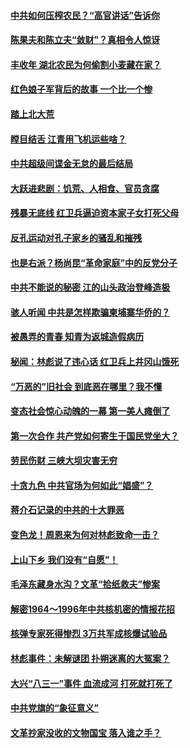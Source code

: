 #### [中共如何压榨农民？“高官讲话”告诉你](../pages/prog1695/a103385405.md?t=03290205) 
#### [陈果夫和陈立夫“敛财”？真相令人惊讶](../pages/prog1695/a103385390.md?t=03290205) 
#### [丰收年 湖北农民为何偷割小麦藏在家？](../pages/prog1695/a103384134.md?t=03290205) 
#### [红色娘子军背后的故事 一个比一个惨](../pages/prog1695/a103384119.md?t=03290205) 
#### [踏上北大荒](../pages/prog1695/a103383172.md?t=03290205) 
#### [瞠目结舌 江青用飞机运些啥？](../pages/prog1695/a103383168.md?t=03290205) 
#### [中共超级间谍金无怠的最后结局](../pages/prog1695/a103382206.md?t=03290205) 
#### [大跃进悲剧：饥荒、人相食、官员贪腐](../pages/prog1695/a103382186.md?t=03290205) 
#### [残暴无底线 红卫兵逼迫资本家子女打死父母](../pages/prog1695/a103381293.md?t=03290205) 
#### [反孔运动对孔子家乡的骚乱和摧残](../pages/prog1695/a103381287.md?t=03290205) 
#### [也是右派？杨尚昆“革命家庭”中的反党分子](../pages/prog1695/a103380285.md?t=03290205) 
#### [中共不能说的秘密 江的山头政治登峰造极](../pages/prog1695/a103380266.md?t=03290205) 
#### [骇人听闻 中共是怎样欺骗柬埔寨华侨的？](../pages/prog1695/a103379241.md?t=03290205) 
#### [被愚弄的青春 知青为返城造假病历](../pages/prog1695/a103379219.md?t=03290205) 
#### [秘闻：林彪说了违心话 红卫兵上井冈山饿死](../pages/prog1695/a103377868.md?t=03290205) 
#### [“万恶的”旧社会 到底恶在哪里？我不懂](../pages/prog1695/a103377878.md?t=03290205) 
#### [变态社会惊心动魄的一幕 第一美人瘫倒了](../pages/prog1695/a103376949.md?t=03290205) 
#### [第一次合作 共产党如何寄生于国民党坐大？](../pages/prog1695/a103376944.md?t=03290205) 
#### [劳民伤财 三峡大坝灾害无穷](../pages/prog1695/a103376141.md?t=03290205) 
#### [十贪九色 中共官场为何如此“娼盛”？](../pages/prog1695/a103376133.md?t=03290205) 
#### [蒋介石记录的中共的十大罪恶](../pages/prog1695/a103375240.md?t=03290205) 
#### [变色龙！周恩来为何对林彪致命一击？](../pages/prog1695/a103375221.md?t=03290205) 
#### [上山下乡 我们没有“自愿”！](../pages/prog1695/a103374243.md?t=03290205) 
#### [毛泽东藏身水沟？文革“拾纸救夫”惨案](../pages/prog1695/a103374188.md?t=03290205) 
#### [解密1964～1996年中共核机密的情报花招](../pages/prog1695/a103373205.md?t=03290205) 
#### [核弹专家死得惨烈 3万共军成核爆试验品](../pages/prog1695/a103373180.md?t=03290205) 
#### [林彪事件：未解谜团 扑朔迷离的大冤案？](../pages/prog1695/a103371735.md?t=03290205) 
#### [大兴“八三一”事件 血流成河 打死就打死了](../pages/prog1695/a103371730.md?t=03290205) 
#### [中共党旗的“象征意义”](../pages/prog1695/a103370788.md?t=03290205) 
#### [文革抄家没收的文物国宝 落入谁之手？](../pages/prog1695/a103370781.md?t=03290205) 
